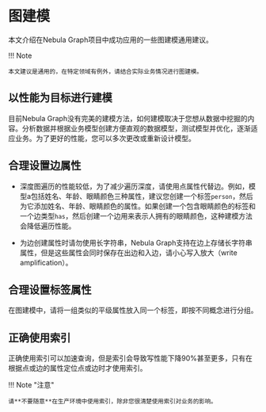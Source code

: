 # 图建模

本文介绍在Nebula Graph项目中成功应用的一些图建模通用建议。

!!! Note

    本文建议是通用的，在特定领域有例外，请结合实际业务情况进行图建模。

## 以性能为目标进行建模

目前Nebula Graph没有完美的建模方法，如何建模取决于您想从数据中挖掘的内容。分析数据并根据业务模型创建方便直观的数据模型，测试模型并优化，逐渐适应业务。为了更好的性能，您可以多次更改或重新设计模型。

## 合理设置边属性

- 深度图遍历的性能较低，为了减少遍历深度，请使用点属性代替边。例如，模型a包括姓名、年龄、眼睛颜色三种属性，建议您创建一个标签`person`，然后为它添加姓名、年龄、眼睛颜色的属性。如果创建一个包含眼睛颜色的标签和一个边类型`has`，然后创建一个边用来表示人拥有的眼睛颜色，这种建模方法会降低遍历性能。

- 为边创建属性时请勿使用长字符串，Nebula Graph支持在边上存储长字符串属性，但是这些属性会同时保存在出边和入边，请小心写入放大（write amplification）。

## 合理设置标签属性

在图建模中，请将一组类似的平级属性放入同一个标签，即按不同概念进行分组。

## 正确使用索引

正确使用索引可以加速查询，但是索引会导致写性能下降90%甚至更多，只有在根据点或边的属性定位点或边时才使用索引。

!!! Note "注意"

    请**不要随意**在生产环境中使用索引，除非您很清楚使用索引对业务的影响。
